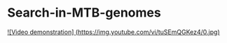 # Search-in-MTB-genomes





[![Video demonstration]
(https://img.youtube.com/vi/tuSEmQGKez4/0.jpg)](http://www.youtube.com/watch?v=tuSEmQGKez4&feature)
